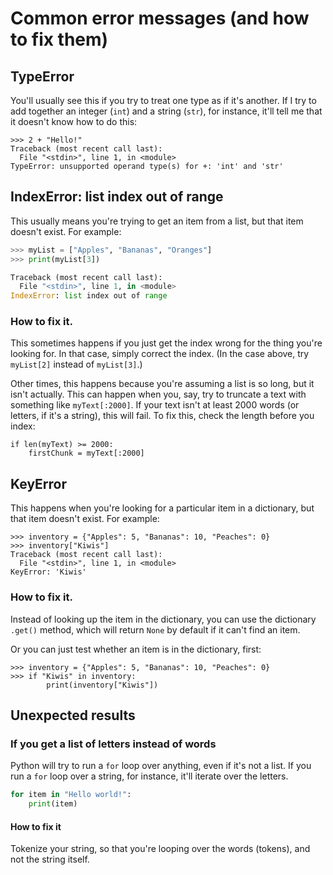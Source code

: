 # Common error messages (and how to fix them)

## TypeError

You'll usually see this if you try to treat one type as if it's another. If I try to add together an integer (`int`) and a string (`str`), for instance, it'll tell me that it doesn't know how to do this:  

```
>>> 2 + "Hello!"
Traceback (most recent call last):
  File "<stdin>", line 1, in <module>
TypeError: unsupported operand type(s) for +: 'int' and 'str'
```

## IndexError: list index out of range 

This usually means you're trying to get an item from a list, but that item doesn't exist. For example: 

```py
>>> myList = ["Apples", "Bananas", "Oranges"]
>>> print(myList[3]) 

Traceback (most recent call last):
  File "<stdin>", line 1, in <module>
IndexError: list index out of range
```

### How to fix it. 

This sometimes happens if you just get the index wrong for the thing you're looking for. In that case, simply correct the index. (In the case above, try `myList[2]` instead of `myList[3]`.) 

Other times, this happens because you're assuming a list is so long, but it isn't actually. This can happen when you, say, try to truncate a text with something like `myText[:2000]`. If your text isn't at least 2000 words (or letters, if it's a string), this will fail. To fix this, check the length before you index: 

```
if len(myText) >= 2000: 
    firstChunk = myText[:2000]
```

## KeyError

This happens when you're looking for a particular item in a dictionary, but that item doesn't exist. For example: 

```
>>> inventory = {"Apples": 5, "Bananas": 10, "Peaches": 0}
>>> inventory["Kiwis"]
Traceback (most recent call last):
  File "<stdin>", line 1, in <module>
KeyError: 'Kiwis'
```

### How to fix it. 

Instead of looking up the item in the dictionary, you can use the dictionary `.get()` method, which will return `None` by default if it can't find an item. 

Or you can just test whether an item is in the dictionary, first: 

```
>>> inventory = {"Apples": 5, "Bananas": 10, "Peaches": 0}
>>> if "Kiwis" in inventory: 
        print(inventory["Kiwis"]) 
```


## Unexpected results

### If you get a list of letters instead of words

Python will try to run a `for` loop over anything, even if it's not a list. If you run a `for` loop over a string, for instance, it'll iterate over the letters. 

```python
for item in "Hello world!": 
    print(item)
```

#### How to fix it

Tokenize your string, so that you're looping over the words (tokens), and not the string itself. 

###  

